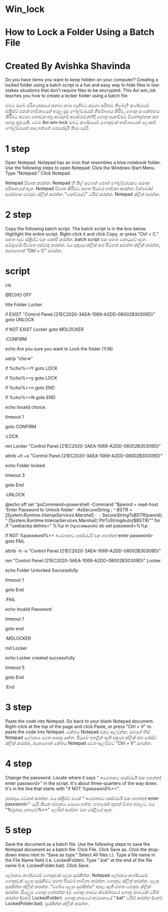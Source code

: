 # Win_lock
# How to Lock a Folder Using a Batch File
# Created By Avishka Shavinda

Do you have items you want to keep hidden on your computer? Creating a locked folder using a batch script is a fun and easy way to hide files in low-stakes situations that don't require files to be encrypted. This Avi win_lok teaches you how to create a locker folder using a batch file.


ඔබට ඔබේ පරිගණකයේ සඟවා තබා ගැනීමට අවශ්‍ය අයිතම තිබේද? කණ්ඩායම් ස්ක්‍රිප්ට් එකක් භාවිතයෙන් අගුලු දැමූ ෆෝල්ඩරයක් නිර්මාණය කිරීම, ගොනු සංකේතනය කිරීමට අවශ්‍ය නොවන අඩු අවදානම් අවස්ථාවන්හිදී ගොනු සැඟවීමට විනෝදජනක සහ පහසු ක්‍රමයකි. මෙම Avi win-lock ඔබට කණ්ඩායම් ගොනුවක් භාවිතයෙන් ලොකර් ෆෝල්ඩරයක් සාදා ගන්නේ කෙසේදැයි කියා දෙයි.

# 1 step

Open Notepad. Notepad has an icon that resembles a blue notebook folder. Use the following steps to open Notepad:
Click the Windows Start Menu.
Type "Notepad."
Click Notepad.

Notepad විවෘත කරන්න. Notepad හි නිල් සටහන් පොත් ෆෝල්ඩරයකට සමාන අයිකනයක් ඇත. Notepad විවෘත කිරීමට පහත පියවර භාවිතා කරන්න:
වින්ඩෝස් ආරම්භක මෙනුව ක්ලික් කරන්න.
"නෝට්පෑඩ්" ටයිප් කරන්න.
Notepad ක්ලික් කරන්න.
# 2 step

Copy the following batch script. The batch script is in the box below. Highlight the entire script. Right-click it and click Copy, or press "Ctrl + C."
පහත බැච් ස්ක්‍රිප්ට් එක කොපි කරන්න. batch script එක පහත කොටුවේ ඇත. සම්පූර්ණ පිටපත ඉස්මතු කරන්න. එය දකුණු-ක්ලික් කර පිටපත් කරන්න ක්ලික් කරන්න, නැතහොත් "Ctrl + C" ඔබන්න.

# script

  cls

@ECHO OFF

title Folder Locker

if EXIST "Control Panel.{21EC2020-3AEA-1069-A2DD-08002B30309D}" goto UNLOCK

if NOT EXIST Locker goto MDLOCKER

:CONFIRM

echo Are you sure you want to Lock the folder (Y/N)

set/p "cho=>"

if %cho%==Y goto LOCK

if %cho%==y goto LOCK

if %cho%==n goto END

if %cho%==N goto END

echo Invalid choice.

timeout 1

goto CONFIRM

:LOCK

ren Locker "Control Panel.{21EC2020-3AEA-1069-A2DD-08002B30309D}"

attrib +h +s "Control Panel.{21EC2020-3AEA-1069-A2DD-08002B30309D}"

echo Folder locked

timeout 3

goto End

:UNLOCK

@echo off
set "psCommand=powershell -Command "$pword = read-host 'Enter Password to Unlock folder' -AsSecureString ; ^
    $BSTR=[System.Runtime.InteropServices.Marshal]::SecureStringToBSTR($pword); ^
        [System.Runtime.InteropServices.Marshal]::PtrToStringAuto($BSTR)""
for /f "usebackq delims=" %%p in (`%psCommand%`) do set password=%%p

if NOT %password%== <මෙතනට පාස්වර්ඩ් එක ගහන්න/ enter password> goto FAIL

attrib -h -s "Control Panel.{21EC2020-3AEA-1069-A2DD-08002B30309D}"

ren "Control Panel.{21EC2020-3AEA-1069-A2DD-08002B30309D}" Locker

echo Folder Unlocked Successfully

timeout 1

goto End

:FAIL

echo Invalid Password

timeout 1

goto end

:MDLOCKER

md Locker

echo Locker created successfully

timeout 5

goto End

:End


# 3 step


Paste the code into Notepad. Go back to your blank Notepad document. Right-click at the top of the page and click Paste, or press "Ctrl + V" to paste the code into Notepad.
කේතය Notepad එකට අලවන්න. ඔබගේ හිස් Notepad ලේඛනය වෙත ආපසු යන්න. පිටුවේ ඉහළින් ඇති දකුණු-ක්ලික් කර පේස්ට් ක්ලික් කරන්න, නැතහොත් කේතය Notepad වෙත ඇලවීමට "Ctrl + V" ඔබන්න.

# 4 step 


Change the password. Locate where it says " <මෙතනට පාස්වර්ඩ් එක ගහන්න/ enter password>" in the script. It's about three-quarters of the way down. It's in the line that starts with "if NOT %password%==".

මුරපදය වෙනස් කරන්න. එය ස්ක්‍රිප්ට් එකේ " <මෙතනට පාස්වර්ඩ් එක ගහන්න/ enter password>" යැයි කියන ස්ථානය සොයා ගන්න. හතරෙන් තුනක් විතර පහලට. එය "%මුරපද නොවේ%==" ලෙසින් ආරම්භ වන පේළියේ ඇත.


# 5 step 

Save the document as a batch file. Use the following steps to save the Notepad document as a batch file:
Click File.
Click Save as.
Click the drop-down menu next to "Save as type."
Select All files (*.*).
Type a file name in the File Name field (i.e. LockedFolder).
Type ".bat" at the end of the file name (I.e. LockedFolder.bat).
Click Save.

ලේඛනය කණ්ඩායම් ගොනුවක් ලෙස සුරකින්න. Notepad ලේඛනය කණ්ඩායම් ගොනුවක් ලෙස සුරැකීමට පහත පියවර භාවිතා කරන්න:
ගොනුව ක්ලික් කරන්න.
ලෙස සුරකින්න ක්ලික් කරන්න.
"වර්ගය ලෙස සුරකින්න" අසල ඇති පතන මෙනුව ක්ලික් කරන්න.
සියලුම ගොනු තෝරන්න (*.*).
ගොනු නාමය ක්ෂේත්රයේ ගොනු නාමයක් ටයිප් කරන්න (එනම් LockedFolder).
ගොනු නාමයේ අවසානයේ ".bat" ටයිප් කරන්න (එනම් LockedFolder.bat).
සුරකින්න ක්ලික් කරන්න.
